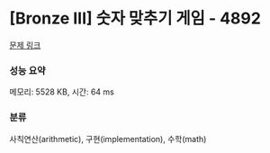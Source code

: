 # [Bronze III] 숫자 맞추기 게임 - 4892 

[문제 링크](https://www.acmicpc.net/problem/4892) 

### 성능 요약

메모리: 5528 KB, 시간: 64 ms

### 분류

사칙연산(arithmetic), 구현(implementation), 수학(math)

